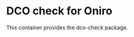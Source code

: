 <!--
SPDX-FileCopyrightText: 2021 Huawei Inc.
SPDX-License-Identifier: Apache-2.0
-->

# DCO check for Oniro

This container provides the dco-check package.
